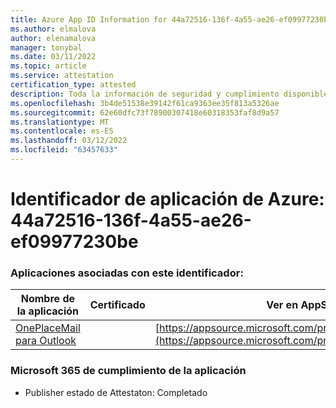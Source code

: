 ```yaml
---
title: Azure App ID Information for 44a72516-136f-4a55-ae26-ef09977230be
ms.author: elmalova
author: elenamalova
manager: tonybal
ms.date: 03/11/2022
ms.topic: article
ms.service: attestation
certification_type: attested
description: Toda la información de seguridad y cumplimiento disponible para 44a72516-136f-4a55-ae26-ef09977230be.
ms.openlocfilehash: 3b4de51538e39142f61ca9363ee35f813a5326ae
ms.sourcegitcommit: 62e60dfc73f78900307418e60318353faf8d9a57
ms.translationtype: MT
ms.contentlocale: es-ES
ms.lasthandoff: 03/12/2022
ms.locfileid: "63457633"
---
```

# <a name="azure-app-id-44a72516-136f-4a55-ae26-ef09977230be"></a>Identificador de aplicación de Azure: 44a72516-136f-4a55-ae26-ef09977230be


### <a name="apps-associated-with-this-id"></a>Aplicaciones asociadas con este identificador:
| **Nombre de la aplicación** | **Certificado** | **Ver en AppSource** |
|--------------|---------------|-----------------------|
| [OnePlaceMail para Outlook](../forward/WA104380723) |  | [https://appsource.microsoft.com/product/office/WA104380723](https://appsource.microsoft.com/product/office/WA104380723) |

### <a name="microsoft-365-app-compliance-status"></a>Microsoft 365 de cumplimiento de la aplicación
- Publisher estado de Attestaton: Completado
